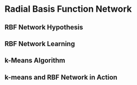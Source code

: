 # Radial Basis Function Network

## RBF Network Hypothesis

## RBF Network Learning

## k-Means Algorithm

## k-means and RBF Network in Action
